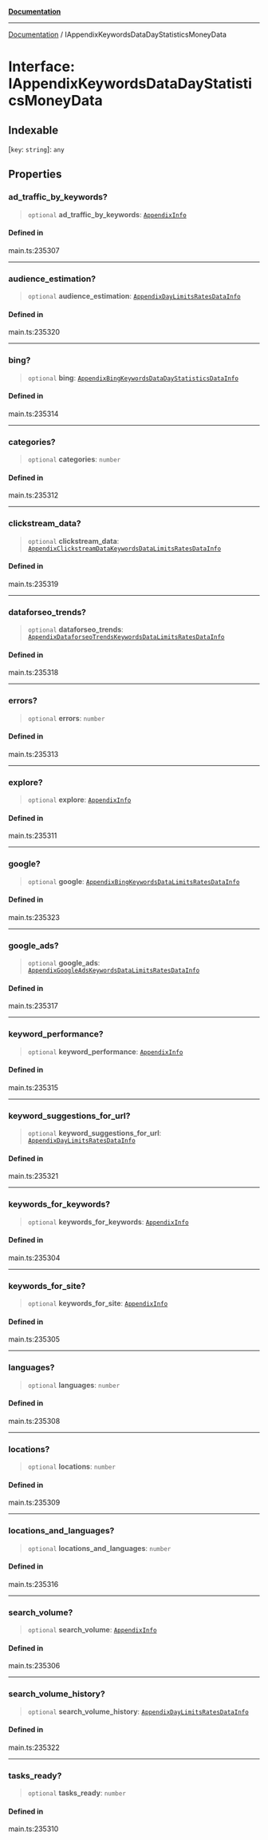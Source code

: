 [**Documentation**](../README.md)

***

[Documentation](../README.md) / IAppendixKeywordsDataDayStatisticsMoneyData

# Interface: IAppendixKeywordsDataDayStatisticsMoneyData

## Indexable

 \[`key`: `string`\]: `any`

## Properties

### ad\_traffic\_by\_keywords?

> `optional` **ad\_traffic\_by\_keywords**: [`AppendixInfo`](../classes/AppendixInfo.md)

#### Defined in

main.ts:235307

***

### audience\_estimation?

> `optional` **audience\_estimation**: [`AppendixDayLimitsRatesDataInfo`](../classes/AppendixDayLimitsRatesDataInfo.md)

#### Defined in

main.ts:235320

***

### bing?

> `optional` **bing**: [`AppendixBingKeywordsDataDayStatisticsDataInfo`](../classes/AppendixBingKeywordsDataDayStatisticsDataInfo.md)

#### Defined in

main.ts:235314

***

### categories?

> `optional` **categories**: `number`

#### Defined in

main.ts:235312

***

### clickstream\_data?

> `optional` **clickstream\_data**: [`AppendixClickstreamDataKeywordsDataLimitsRatesDataInfo`](../classes/AppendixClickstreamDataKeywordsDataLimitsRatesDataInfo.md)

#### Defined in

main.ts:235319

***

### dataforseo\_trends?

> `optional` **dataforseo\_trends**: [`AppendixDataforseoTrendsKeywordsDataLimitsRatesDataInfo`](../classes/AppendixDataforseoTrendsKeywordsDataLimitsRatesDataInfo.md)

#### Defined in

main.ts:235318

***

### errors?

> `optional` **errors**: `number`

#### Defined in

main.ts:235313

***

### explore?

> `optional` **explore**: [`AppendixInfo`](../classes/AppendixInfo.md)

#### Defined in

main.ts:235311

***

### google?

> `optional` **google**: [`AppendixBingKeywordsDataLimitsRatesDataInfo`](../classes/AppendixBingKeywordsDataLimitsRatesDataInfo.md)

#### Defined in

main.ts:235323

***

### google\_ads?

> `optional` **google\_ads**: [`AppendixGoogleAdsKeywordsDataLimitsRatesDataInfo`](../classes/AppendixGoogleAdsKeywordsDataLimitsRatesDataInfo.md)

#### Defined in

main.ts:235317

***

### keyword\_performance?

> `optional` **keyword\_performance**: [`AppendixInfo`](../classes/AppendixInfo.md)

#### Defined in

main.ts:235315

***

### keyword\_suggestions\_for\_url?

> `optional` **keyword\_suggestions\_for\_url**: [`AppendixDayLimitsRatesDataInfo`](../classes/AppendixDayLimitsRatesDataInfo.md)

#### Defined in

main.ts:235321

***

### keywords\_for\_keywords?

> `optional` **keywords\_for\_keywords**: [`AppendixInfo`](../classes/AppendixInfo.md)

#### Defined in

main.ts:235304

***

### keywords\_for\_site?

> `optional` **keywords\_for\_site**: [`AppendixInfo`](../classes/AppendixInfo.md)

#### Defined in

main.ts:235305

***

### languages?

> `optional` **languages**: `number`

#### Defined in

main.ts:235308

***

### locations?

> `optional` **locations**: `number`

#### Defined in

main.ts:235309

***

### locations\_and\_languages?

> `optional` **locations\_and\_languages**: `number`

#### Defined in

main.ts:235316

***

### search\_volume?

> `optional` **search\_volume**: [`AppendixInfo`](../classes/AppendixInfo.md)

#### Defined in

main.ts:235306

***

### search\_volume\_history?

> `optional` **search\_volume\_history**: [`AppendixDayLimitsRatesDataInfo`](../classes/AppendixDayLimitsRatesDataInfo.md)

#### Defined in

main.ts:235322

***

### tasks\_ready?

> `optional` **tasks\_ready**: `number`

#### Defined in

main.ts:235310

